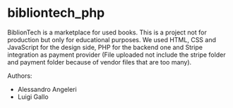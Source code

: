 # bibliontech_php
BiblionTech is a marketplace for used books. This is a project not for production but only for educational purposes. We used HTML, CSS and JavaScript for the design side, PHP for the backend one and Stripe integration as payment provider (File uploaded not include the stripe folder and payment folder because of vendor files that are too many).

Authors:
- Alessandro Angeleri
- Luigi Gallo

